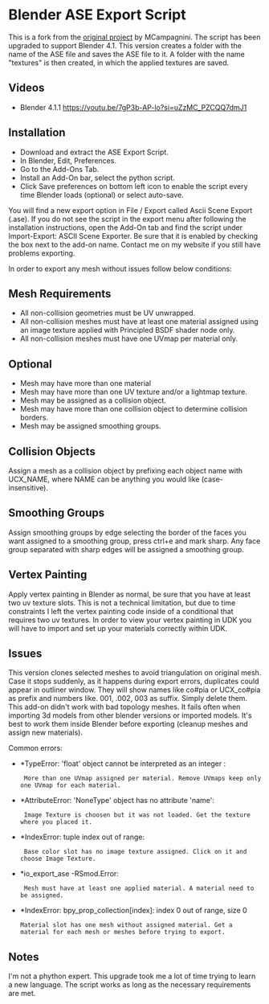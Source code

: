 # Blender ASE Export Script

This is a fork from the [original project](http://code.google.com/p/ase-export-vmc/) by MCampagnini. The script has been upgraded to support Blender 4.1.
This version creates a folder with the name of the ASE file and saves the ASE file to it. A folder with the name "textures" is then created, in which the applied textures are saved.

## Videos
* Blender 4.1.1 https://youtu.be/7gP3b-AP-lo?si=uZzMC_PZCQQ7dmJ1

## Installation
* Download and extract the ASE Export Script.
* In Blender, Edit, Preferences.
* Go to the Add-Ons Tab.
* Install an Add-On bar, select the python script.
* Click Save preferences on bottom left icon to enable the script every time Blender loads (optional) or select auto-save.

You will find a new export option in File / Export called Ascii Scene Export (.ase).  If you do not see the script in the export menu after following the installation instructions, open the Add-On tab and find the script under Import-Export: ASCII Scene Exporter.  Be sure that it is enabled by checking the box next to the add-on name.  Contact me on my website if you still have problems exporting.

In order to export any mesh without issues follow below conditions:

## Mesh Requirements
* All non-collision geometries must be UV unwrapped.
* All non-collision meshes must have at least one material assigned using an image texture applied with Principled BSDF shader node only.
* All non-collision meshes must have one UVmap per material only.

## Optional
* Mesh may have more than one material
* Mesh may have more than one UV texture and/or a lightmap texture.
* Mesh may be assigned as a collision object.
* Mesh may have more than one collision object to determine collision borders.
* Mesh may be assigned smoothing groups.

## Collision Objects
Assign a mesh as a collision object by prefixing each object name with UCX_NAME, where NAME can be anything you would like (case-insensitive).

## Smoothing Groups
Assign smoothing groups by edge selecting the border of the faces you want assigned to a smoothing group, press ctrl+e and mark sharp.  Any face group separated with sharp edges will be assigned a smoothing group.

## Vertex Painting
Apply vertex painting in Blender as normal, be sure that you have at least two uv texture slots.  This is not a technical limitation, but due to time constraints I left the vertex painting code inside of a conditional that requires two uv textures.  In order to view your vertex painting in UDK you will have to import and set up your materials correctly within UDK.

## Issues
This version clones selected meshes to avoid triangulation on original mesh. Case it stops suddenly, as it happens during export errors, duplicates could appear in outliner window. They will show names like co#pia or UCX_co#pia as prefix and numbers like. 001, .002, 003 as suffix. Simply delete them.
This add-on didn't work with bad topology meshes. It fails often when importing 3d models from other blender versions or imported models. It's best to work them inside Blender before exporting (cleanup meshes and assign new materials).

Common errors:

- *TypeError: 'float' object cannot be interpreted as an integer :

       More than one UVmap assigned per material. Remove UVmaps keep only one UVmap for each material.
 
- *AttributeError: 'NoneType' object has no attribute 'name':

       Image Texture is choosen but it was not loaded. Get the texture where you placed it.

- *IndexError: tuple index out of range:

       Base color slot has no image texture assigned. Click on it and choose Image Texture.

- *io_export_ase -RSmod.Error:

       Mesh must have at least one applied material. A material need to be assigned.

- *IndexError: bpy_prop_collection[index]: index 0 out of range, size 0

      Material slot has one mesh without assigned material. Get a material for each mesh or meshes before trying to export.

## Notes
I'm not a phython expert. This upgrade took me a lot of time trying to learn a new language. The script works as long as the necessary requirements are met.
